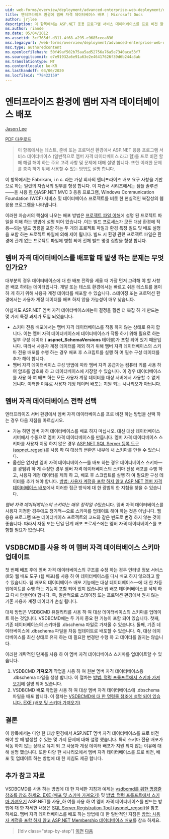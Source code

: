 ```yaml
---
uid: web-forms/overview/deployment/advanced-enterprise-web-deployment/deploying-membership-databases-to-enterprise-environments
title: 엔터프라이즈 환경에 멤버 자격 데이터베이스 배포 | Microsoft Docs
author: jrjlee
description: 이 항목에서는 ASP.NET 응용 프로그램 서비스 데이터베이스를 프로 비전 할 때 해결 해야 하는 주요 고려 사항 및 문제에 대해 설명 합니다.
ms.author: riande
ms.date: 05/04/2012
ms.assetid: 3cf765df-d311-4f68-a295-c9685ceea830
msc.legacyurl: /web-forms/overview/deployment/advanced-enterprise-web-deployment/deploying-membership-databases-to-enterprise-environments
msc.type: authoredcontent
ms.openlocfilehash: 50f49af502b75aa5ad52756a76a5e7340aca53f7
ms.sourcegitcommit: e7e91932a6e91a63e2e46417626f39d6b244a3ab
ms.translationtype: MT
ms.contentlocale: ko-KR
ms.lasthandoff: 03/06/2020
ms.locfileid: "78422159"
---
```

# <a name="deploying-membership-databases-to-enterprise-environments"></a>엔터프라이즈 환경에 멤버 자격 데이터베이스 배포

[Jason Lee](https://github.com/jrjlee)

[PDF 다운로드](https://msdnshared.blob.core.windows.net/media/MSDNBlogsFS/prod.evol.blogs.msdn.com/CommunityServer.Blogs.Components.WeblogFiles/00/00/00/63/56/8130.DeployingWebAppsInEnterpriseScenarios.pdf)

> 이 항목에서는 테스트, 준비 또는 프로덕션 환경에서 ASP.NET 응용 프로그램 서비스 데이터베이스 (일반적으로 멤버 자격 데이터베이스 라고 함)를 프로 비전 할 때 해결 해야 하는 주요 고려 사항 및 문제에 대해 설명 합니다. 또한 이러한 문제를 충족 하기 위해 사용할 수 있는 방법도 설명 합니다.

이 항목에서는 Fabrikam, i n c. 라는 가상 회사의 엔터프라이즈 배포 요구 사항을 기반으로 하는 일련의 자습서의 일부를 형성 합니다. 이 자습서 시리즈에서는 샘플 솔루션&#x2014;&#x2014;을 사용 [하 여](../web-deployment-in-the-enterprise/the-contact-manager-solution.md)ASP.NET MVC 3 응용 프로그램, Windows Communication Foundation (WCF) 서비스 및 데이터베이스 프로젝트를 비롯 한 현실적인 복잡성의 웹 응용 프로그램을 나타냅니다.

이러한 자습서의 핵심에 나오는 배포 방법은 [프로젝트 파일 이해](../web-deployment-in-the-enterprise/understanding-the-project-file.md)에 설명 된 프로젝트 파일을 이해 하는 방법에 설명 되어 있습니다 .이는 빌드 프로세스가 모든 대상 환경에 적용&#x2014;되는 빌드 명령을 포함 하는 두 개의 프로젝트 파일과 환경 특정 빌드 및 배포 설정을 포함 하는 프로젝트 파일에 의해 제어 됩니다. 빌드 시 환경 관련 프로젝트 파일은 환경에 관계 없는 프로젝트 파일에 병합 되어 전체 빌드 명령 집합을 형성 합니다.

## <a name="what-are-the-issues-when-you-deploy-a-membership-database"></a>멤버 자격 데이터베이스를 배포할 때 발생 하는 문제는 무엇 인가요?

대부분의 경우 데이터베이스에 대 한 배포 전략을 세울 때 가장 먼저 고려해 야 할 사항은 배포 하려는 데이터입니다. 개발 또는 테스트 환경에서는 빠르고 쉬운 테스트를 용이 하 게 하기 위해 사용자 계정 데이터를 배포할 수 있습니다. 스테이징 또는 프로덕션 환경에서는 사용자 계정 데이터를 배포 하지 않을 가능성이 매우 낮습니다.

아쉽게도 ASP.NET 멤버 자격 데이터베이스에는이 결정을 훨씬 더 복잡 하 게 만드는 몇 가지 특정 과제가 도입 되었습니다.

- 스키마 전용 배포에서는 멤버 자격 데이터베이스를 작동 하지 않는 상태로 유지 합니다. 이는 멤버 자격 데이터베이스에 데이터베이스가 작동 하기 위해 필요로 하는 일부 구성 데이터 ( **aspnet\_SchemaVersions** 테이블)가 포함 되어 있기 때문입니다. 따라서 사용자 계정 데이터를 제외 하기 위해 멤버 자격 데이터베이스의 스키마 전용 배포를 수행 하는 경우 배포 후 스크립트를 실행 하 여 필수 구성 데이터를 추가 해야 합니다.
- 멤버 자격 데이터베이스 구성 방법에 따라 멤버 자격 공급자는 컴퓨터 키를 사용 하 여 암호를 암호화 하 고 데이터베이스에 저장할 수 있습니다. 이 경우 데이터베이스를 사용 하 여 배포 하는 모든 사용자 계정 데이터를 대상 서버에서 사용할 수 없게 됩니다. 이러한 이유로 사용자 계정 데이터 배포는 지원 되는 시나리오가 아닙니다.

## <a name="choosing-a-membership-database-strategy"></a>멤버 자격 데이터베이스 전략 선택

엔터프라이즈 서버 환경에서 멤버 자격 데이터베이스를 프로 비전 하는 방법을 선택 하는 경우 다음 지침을 따르십시오.

- 가능 하면 멤버 자격 데이터베이스를 배포 하지 마십시오. 대신 대상 데이터베이스 서버에서 수동으로 멤버 자격 데이터베이스를 만듭니다. 멤버 자격 데이터베이스 스키마를 사용자 지정 하지 않은 경우 [ASP.NET SQL Server 등록 도구 (aspnet\_regsql)](https://msdn.microsoft.com/library/ms229862(v=vs.100).aspx)를 사용 하 여 대상의 변환은 내부에 새 스키마를 만들 수 있습니다.
- 옵션은 없지만 멤버 자격 데이터베이스&#x2014;를 배포 하는 경우 데이터베이스 스키마&#x2014;를 광범위 하 게 수정한 경우 멤버 자격 데이터베이스의 스키마 전용 배포를 수행 하 고, 사용자 계정 데이터를 제외 하 고, 배포 후 스크립트를 실행 하 여 필요한 구성 데이터를 추가 해야 합니다. [방법: 사용자 계정을 포함 하지 않고 ASP.NET 멤버 자격 데이터베이스 배포](https://msdn.microsoft.com/library/ff361972(v=vs.100).aspx)에서 이러한 접근 방식에 대 한 광범위 한 지침을 찾을 수 있습니다.

*멤버 자격 데이터베이스의 스키마는 매우 정적일 수*있습니다. 멤버 자격 데이터베이스를 사용자 지정한 경우에도 정기적&#x2014;으로 스키마를 업데이트 해야 하는 것은 아닙니다. 웹 응용 프로그램 또는 데이터베이스 프로젝트의 코드와 같은 빈도로 변경 하지 않는 것이 좋습니다. 따라서 자동 또는 단일 단계 배포 프로세스에는 멤버 자격 데이터베이스를 포함할 필요가 없습니다.

## <a name="using-vsdbcmd-to-update-a-membership-database-schema"></a>VSDBCMD를 사용 하 여 멤버 자격 데이터베이스 스키마 업데이트

첫 번째 배포 후에 멤버 자격 데이터베이스의 구조를 수정 하는 경우 인터넷 정보 서비스 (IIS) 웹 배포 도구 (웹 배포)를 사용 하 여 데이터베이스를 다시 배포 하지 않으려고 할 수 있습니다. 웹 배포의 데이터베이스 배포 기능에는 대상 데이터베이스&#x2014;에 대 한 차등 업데이트를 수행 하는 기능이 포함 되어 있지 않습니다 웹 배포 데이터베이스를 삭제 하 고 다시 만들어야 합니다. 즉, 일반적으로 스테이징 또는 프로덕션 환경에서 원치 않는 기존 사용자 계정 데이터가 손실 됩니다.

대체 방법은 VSDBCMD 유틸리티를 사용 하 여 대상 데이터베이스의 스키마를 업데이트 하는 것입니다. VSDBCMD에는 두 가지 중요 한 기능이 포함 되어 있습니다. 첫째, 기존 데이터베이스의 스키마를 .dbschema 파일로 가져올 수 있습니다. 둘째, 기존 데이터베이스에 .dbschema 파일을 차등 업데이트로 배포할 수 있습니다. 즉, 대상 데이터베이스를 최신 상태로 유지 하는 데 필요한 변경만 수행 하 고 데이터를 잃지는 않습니다.

이러한 개략적인 단계를 사용 하 여 멤버 자격 데이터베이스 스키마를 업데이트할 수 있습니다.

1. VSDBCMD **가져오기** 작업을 사용 하 여 원본 멤버 자격 데이터베이스용 .dbschema 파일을 생성 합니다. 이 절차는 [방법: 명령 프롬프트에서 스키마 가져오기](https://msdn.microsoft.com/library/dd172135.aspx)에 설명 되어 있습니다.
2. VSDBCMD **배포** 작업을 사용 하 여 대상 멤버 자격 데이터베이스에 .dbschema 파일을 배포 합니다. 이 절차는 [VSDBCMD에 대 한 명령줄 참조에 설명 되어 있습니다. EXE (배포 및 스키마 가져오기)](https://msdn.microsoft.com/library/dd193283.aspx)

## <a name="conclusion"></a>결론

이 항목에서는 다양 한 대상 환경에서 ASP.NET 멤버 자격 데이터베이스를 프로 비전 해야 할 때 발생할 수 있는 몇 가지 문제에 대해 설명 했습니다. 특히 스키마 전용 배포가 작동 하지 않는 상태로 유지 되 고 사용자 계정 데이터 배포가 지원 되지 않는 이유에 대해 설명 했습니다. 또한 다양 한 시나리오에서 멤버 자격 데이터베이스를 프로 비전, 배포 및 업데이트 하는 방법에 대 한 지침도 제공 합니다.

## <a name="further-reading"></a>추가 참고 자료

VSDBCMD를 사용 하는 방법에 대 한 자세한 지침과 예제는 [vsdbcmd를 위한 명령줄 참조를 참조 하세요. EXE (배포 및 스키마 가져오기)](https://msdn.microsoft.com/library/dd193283.aspx) 및 [방법: 명령 프롬프트에서 스키마 가져오기](https://msdn.microsoft.com/library/dd172135.aspx) ASP.NET를 사용\_하 여를 사용 하 여 멤버 자격 데이터베이스를 만드는 방법에 대 한 자세한 내용은 [SQL Server Registration Tool (aspnet\_regsql)](https://msdn.microsoft.com/library/ms229862(v=vs.100).aspx)을 참조 하세요. 멤버 자격 데이터베이스를 배포 하는 방법에 대 한 일반적인 지침은 [방법: 사용자 계정을 포함 하지 않고 ASP.NET Membership 데이터베이스 배포](https://msdn.microsoft.com/library/ff361972(v=vs.100).aspx)를 참조 하세요.

> [!div class="step-by-step"]
> [이전](deploying-database-role-memberships-to-test-environments.md)
> [다음](excluding-files-and-folders-from-deployment.md)
